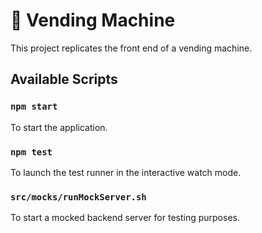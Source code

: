 # 🎰 Vending Machine

This project replicates the front end of a vending machine.

## Available Scripts
### `npm start`
To start the application.

### `npm test`
To launch the test runner in the interactive watch mode.

### `src/mocks/runMockServer.sh`
To start a mocked backend server for testing purposes.
